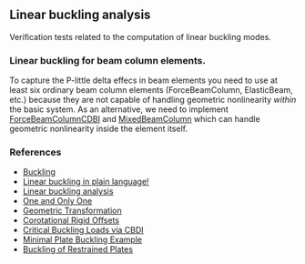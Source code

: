 ## Linear buckling analysis
Verification tests related to the computation of linear buckling modes.

### Linear buckling for beam column elements.
To capture the P-little delta effecs in beam elements you need to use at least six ordinary beam column elements (ForceBeamColumn, ElasticBeam, etc.) because they are not capable of handling geometric nonlinearity _within_ the basic system. As an alternative, we need to implement [ForceBeamColumnCDBI](https://github.com/OpenSees/OpenSees/blob/master/SRC/element/forceBeamColumn/ForceBeamColumnCBDI3d.h) and [MixedBeamColumn](https://github.com/OpenSees/OpenSees/tree/master/SRC/element/mixedBeamColumn) which can handle geometric nonlinearity inside the element itself.

### References
- [Buckling](https://en.wikipedia.org/wiki/Buckling)
- [Linear buckling in plain language!](https://enterfea.com/linear-buckling-explained/)
- [Linear buckling analysis](https://portwooddigital.com/2021/05/29/right-under-your-nose)
- [One and Only One](https://portwooddigital.com/2023/11/18/one-and-only-one/)
- [Geometric Transformation](https://portwooddigital.com/2022/11/15/geometric-transformation/)
- [Corotational Rigid Offsets](https://portwooddigital.com/2024/11/11/corotational-rigid-offsets/)
- [Critical Buckling Loads via CBDI](https://portwooddigital.com/2024/11/16/critical-buckling-loads-via-cbdi/)
 - [Minimal Plate Buckling Example](https://portwooddigital.com/2025/05/24/minimal-plate-buckling-example/)
 - [Buckling of Restrained Plates](https://portwooddigital.com/2025/05/31/buckling-of-restrained-plates/)
